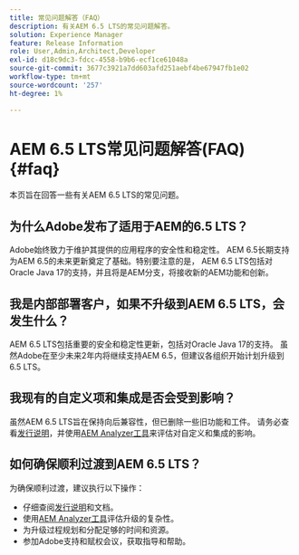 ```yaml
---
title: 常见问题解答（FAQ）
description: 有关AEM 6.5 LTS的常见问题解答。
solution: Experience Manager
feature: Release Information
role: User,Admin,Architect,Developer
exl-id: d18c9dc3-fdcc-4558-b9b6-ecf1ce61048a
source-git-commit: 3677c3921a7dd603afd251aebf4be67947fb1e02
workflow-type: tm+mt
source-wordcount: '257'
ht-degree: 1%

---
```


# AEM 6.5 LTS常见问题解答(FAQ) {#faq}

本页旨在回答一些有关AEM 6.5 LTS的常见问题。

## 为什么Adobe发布了适用于AEM的6.5 LTS？

Adobe始终致力于维护其提供的应用程序的安全性和稳定性。 AEM 6.5长期支持为AEM 6.5的未来更新奠定了基础。特别要注意的是， AEM 6.5 LTS包括对Oracle Java 17的支持，并且将是AEM分支，将接收新的AEM功能和创新。

## 我是内部部署客户，如果不升级到AEM 6.5 LTS，会发生什么？

AEM 6.5 LTS包括重要的安全和稳定性更新，包括对Oracle Java 17的支持。 虽然Adobe在至少未来2年内将继续支持AEM 6.5，但建议各组织开始计划升级到6.5 LTS。

## 我现有的自定义项和集成是否会受到影响？

虽然AEM 6.5 LTS旨在保持向后兼容性，但已删除一些旧功能和工件。
请务必查看[发行说明](/help/release-notes/release-notes.md#deprecated-and-removed-features)，并使用[AEM Analyzer工具](/help/sites-deploying/aem-analyzer.md)来评估对自定义和集成的影响。

## 如何确保顺利过渡到AEM 6.5 LTS？

为确保顺利过渡，建议执行以下操作：

* 仔细查阅[发行说明](/help/release-notes/release-notes.md)和文档。
* 使用[AEM Analyzer工具](/help/sites-deploying/aem-analyzer.md)评估升级的复杂性。
* 为升级过程规划和分配足够的时间和资源。
* 参加Adobe支持和赋权会议，获取指导和帮助。
